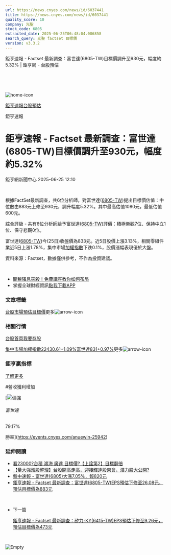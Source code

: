 ```yaml
---
url: https://news.cnyes.com/news/id/6037441
title: https://news.cnyes.com/news/id/6037441
quality_score: 10
company: 光聖
stock_code: 6805
extracted_date: 2025-06-25T06:48:04.086858
search_query: 光聖 factset 目標價
version: v3.3.2
---
```


鉅亨速報 - Factset 最新調查：富世達(6805-TW)目標價調升至930元，幅度約5.32% | 鉅亨網 - 台股預估

‌

‌

![home-icon](/assets/icons/breadCrumb/symbol-icon-home.svg)

[鉅亨速報](/news/cat/anue_live)[台股預估](/news/cat/tw_forecast)

鉅亨速報

# 鉅亨速報 - Factset 最新調查：富世達(6805-TW)目標價調升至930元，幅度約5.32%

鉅亨網新聞中心 2025-06-25 12:10

‌

根據FactSet最新調查，共6位分析師，對富世達([6805-TW](https://www.cnyes.com/twstock/6805))提出目標價估值：中位數由883元上修至930元，調升幅度5.32%。其中最高估值1080元，最低估值600元。

綜合評級 - 共有6位分析師給予富世達([6805-TW](https://www.cnyes.com/twstock/6805))評價：積極樂觀7位、保持中立1位、保守悲觀0位。

富世達([6805-TW](https://www.cnyes.com/twstock/6805))今(25日)收盤價為833元。近5日股價上漲3.13%，相關零組件業近5日上漲1.78%，集中市場[加權指數](https://invest.cnyes.com/index/TWS/TSE01)下跌0.1%，股價漲幅表現優於大盤。

資料來源：Factset，數據僅供參考，不作為投資建議。

‌

* [關稅降息夾殺！免費講座教你如何布局](https://www.rsc.com.tw/Cnyes_RSC/SeminarBooking2025InvestmentOutlook.aspx?utm_source=anue&utm_medium=usstocks_end)
* 掌握全球財經資訊[點我下載APP](http://www.cnyes.com/app/?utm_source=mweb&utm_medium=HamMenuBanner&utm_campaign=fixed&utm_content=entr)

### 文章標籤

[台股](https://news.cnyes.com/tag/台股 "台股")[市場預估](https://news.cnyes.com/tag/市場預估 "市場預估")[目標價](https://news.cnyes.com/tag/目標價 "目標價")更多![arrow-icon](/assets/icons/arrows/arrow-down.svg)

### 相關行情

[台股首頁](https://www.cnyes.com/twstock)[我要存股](https://supr.link/8OHaU)

[集中市場加權指數22430.61+1.09%](https://invest.cnyes.com/index/TWS/TSE01)[富世達831+0.97%](https://www.cnyes.com/twstock/6805)更多![arrow-icon](/assets/icons/arrows/arrow-down.svg)

### 鉅亨贏指標

[了解更多](https://events.cnyes.com/anuewin-25942)

#營收獲利增加

[![偏強](/assets/icons/win-indicator/long.svg)

###### 富世達

79.17%

勝率](https://events.cnyes.com/anuewin-25942)

### 延伸閱讀

* [看23000?台積 鴻海 廣達 目標價?【上詮第2】目標翻倍](/news/id/6036182)
* [【量大強漲股整理】台股開高走高，迎接輝達股東會，潛力股大公開?](/news/id/6036288)
* [盤中速報 - 富世達(6805)大漲7.05%，報820元](/news/id/6035508)
* [鉅亨速報 - Factset 最新調查：富世達(6805-TW)EPS預估下修至26.08元，預估目標價為883元](/news/id/6030522)

‌

* 下一篇

  [鉅亨速報 - Factset 最新調查：矽力-KY(6415-TW)EPS預估下修至9.26元，預估目標價為473元](/news/id/6036929)

‌

![Empty](/assets/icons/skeleton/empty-image.svg)

‌